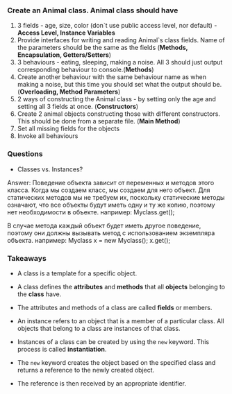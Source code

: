 ### Create an Animal class. Animal class should have
1. 3 fields - age, size, color (don`t use public access level, nor default) - **Access Level, Instance Variables**
2. Provide interfaces for writing and reading Animal`s class fields. Name of the parameters should be the same as the fields (**Methods, Encapsulation, Getters/Setters**)
3. 3 behaviours - eating, sleeping, making a noise. All 3 should just output corresponding behaviour to console.(**Methods**)
4. Create another behaviour with the same behaviour name as when making a noise, but this time you should set what the output should be. (**Overloading, Method Parameters**)
5. 2 ways of constructing the Animal class - by setting only the age and setting all 3 fields at once. (**Constructors**)
6. Create 2 animal objects constructing those with different constructors. This should be done from a separate file. (**Main Method**)
7. Set all missing fields for the objects
8. Invoke all behaviours


### Questions
- Classes vs. Instances?

Answer:
Поведение объекта зависит от переменных и методов этого класса. Когда мы создаем класс, мы создаем для него объект.
Для статических методов мы не требуем их, поскольку статические методы означают,
что все объекты будут иметь одну и ту же копию, поэтому нет необходимости в объекте. например:
Myclass.get();


В случае метода каждый объект будет иметь другое поведение,
поэтому они должны вызывать метод с использованием экземпляра объекта. например:
Myclass x = new Myclass();
x.get();




### Takeaways
- A class is a template for a specific object.
- A class defines the **attributes** and **methods** that all **objects** belonging to the **class** have.
- The attributes and methods of a class are called **fields** or members.
- An instance refers to an object that is a member of a particular class. All objects that belong to a class are instances of that class.

- Instances of a class can be created by using the `new` keyword.  This process is called **instantiation**.
- The `new` keyword creates the object based on the specified class and returns a reference to the newly created object.
- The reference is then received by an appropriate identifier.






